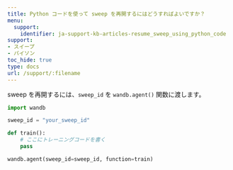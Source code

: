 ```yaml
---
title: Python コードを使って sweep を再開するにはどうすればよいですか？
menu:
  support:
    identifier: ja-support-kb-articles-resume_sweep_using_python_code
support:
- スイープ
- パイソン
toc_hide: true
type: docs
url: /support/:filename
---
```


sweep を再開するには、`sweep_id` を `wandb.agent()` 関数に渡します。

```python
import wandb

sweep_id = "your_sweep_id"

def train():
    # ここにトレーニングコードを書く
    pass

wandb.agent(sweep_id=sweep_id, function=train)
```